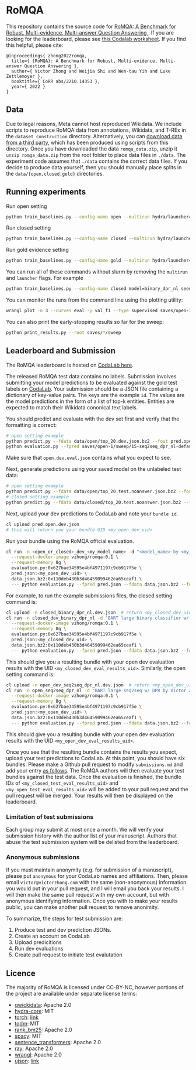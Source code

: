 # RoMQA

This repository contains the source code for [RoMQA: A Benchmark for Robust, Multi-evidence, Multi-answer Question Answering
](https://arxiv.org/abs/2210.14353).
If you are looking for the leaderboard, please see [this Codalab worksheet](https://worksheets.codalab.org/worksheets/0xc13c82ceb0414938b758a318dcc21dae).
If you find this helpful, please cite:

```
@inproceedings{ zhong2022romqa,
  title={ {RoMQA}: A Benchmark for Robust, Multi-evidence, Multi-answer Question Answering },
  author={ Victor Zhong and Weijia Shi and Wen-tau Yih and Luke Zettlemoyer },
  booktitle={ CoRR abs/2210.14353 },
  year={ 2022 }
}
```


## Data

Due to legal reasons, Meta cannot host reproduced Wikidata.
We include scripts to reproduce RoMQA data from annotations, Wikidata, and T-REx in the `dataset_construction` directory.
Alternatively, you can [download data from a third party](https://s3.us-west-1.wasabisys.com/vzhong-public/RoMQA/romqa_data.zip), which has been produced using scripts from this directory.
Once you have downloaded the data `romqa_data.zip`, unzip it `unzip romqa_data.zip` from the root folder to place data files in `./data`.
The experiment code assumes that `./data` contains the correct data files.
If you decide to produce data yourself, then you should manually place splits in the `data/{open,closed,gold}` directories.


## Running experiments

Run open setting
```bash
python train_baselines.py --config-name open --multirun hydra/launcher=slurm hydra.launcher.partition=<partition> model=seq2seq_nl,seq2seq_dpr_nl hydra.launcher.constraint=volta32gb seed=1,2,3,4,5 project=open-1
```

Run closed setting
```bash
python train_baselines.py --config-name closed --multirun hydra/launcher=slurm hydra.launcher.partition=<partition> model=binary_nl,binary_dpr_nl hydra.launcher.constraint=volta32gb seed=1,2,3,4,5 project=closed-1
```

Run gold evidence setting
```bash
python train_baselines.py --config-name gold --multirun hydra/launcher=slurm hydra.launcher.partition=<partition> model=binary_gold_sent_nl hydra.launcher.constraint=volta32gb seed=1,2,3,4,5 project=gold-1
```

You can run all of these commands without slurm by removing the `multirun` and `launcher` flags.
For example
```bash
python train_baselines.py --config-name closed model=binary_dpr_nl seed=1 project=local-closed-1
```

You can monitor the runs from the command line using the plotting utility:

```bash
wrangl plot -n 3 --curves eval -y val_f1 --type supervised saves/open-1/sweep/*-seq2seq-default*
```

You can also print the early-stopping results so far for the sweep:

```bash
python print_results.py --root saves/*/sweep
```

## Leaderboard and Submission

The RoMQA leaderboard is hosted on [CodaLab here](https://worksheets.codalab.org/worksheets/0xc13c82ceb0414938b758a318dcc21dae).

The released RoMQA test data contains no labels.
Submission involves submitting your model predictions to be evaluated against the gold test labels on [CodaLab](https://worksheets.codalab.org).
Your submission should be a JSON file containing a dictionary of key-value pairs.
The keys are the example `id`.
The values are the model predictions in the form of a list of top-k entities.
Entities are expected to match their Wikidata cononical text labels.

You should predict and evaluate with the dev set first and verify that the formatting is correct:

```bash
# open setting example
python predict.py --fdata data/open/top_20.dev.json.bz2 --fout pred.open.dev.json saves/open-1/sweep/15-seq2seq_dpr_nl-default/
python evaluation.py --fpred saves/open-1/sweep/15-seq2seq_dpr_nl-default/pred.open.dev.json --fdata data/gold/dev.json.bz2 --fout open.dev.eval.json
```

Make sure that `open.dev.eval.json` contains what you expect to see.

Next, generate predictions using your saved model on the unlabeled test data:

```bash
# open setting example
python predict.py --fdata data/open/top_20.test.noanswer.json.bz2 --fout pred.open.test.json saves/open-1/sweep/15-seq2seq_dpr_nl-default/
# closed setting example
python predict.py --fdata data/closed/top_20.test.noanswer.json.bz2 --fout pred.closed.test.json saves/closed-1/sweep/15-binary_dpr_nl-default/
```

Next, upload your dev predictions to CodaLab and note your `bundle id`.

```bash
cl upload pred.open.dev.json
# this will return you your bundle UID <my_open_dev_uid>
```

Run your bundle using the RoMQA official evaluation.

```bash
cl run -n <open_or_closed>_dev_<my_model_name> -d "<model_name> by <my_name> at <my_affiliation>" \
  --request-docker-image vzhong/romqa:0.1 \
  --request-memory 8g \
  evaluation.py:0x627bae34595e4bf4971197c9cb917f5e \
  pred.json:<my_open_dev_uid> \
  data.json.bz2:0x110deb430b3d46459099462ea65ceaf1 \
  --- python evaluation.py --fpred pred.json --fdata data.json.bz2 --fout results.json
```

For example, to run the example submissions files, the closed setting command is:

```bash
cl upload -n closed_binary_dpr_nl.dev.json  # return <my_closed_dev_uid>
cl run -n closed_dev_binary_dpr_nl -d "BART large binary classifier w/ DPR by Victor Zhong at University of Washington" \
  --request-docker-image vzhong/romqa:0.1 \
  --request-memory 8g \
  evaluation.py:0x627bae34595e4bf4971197c9cb917f5e \
  pred.json:<my_closed_dev_uid> \
  data.json.bz2:0x110deb430b3d46459099462ea65ceaf1 \
  --- python evaluation.py --fpred pred.json --fdata data.json.bz2 --fout results.json
```

This should give you a resulting bundle with your open dev evaluation results with the UID
`<my_closed_dev_eval_results_uid>`.
Similarly, the open setting command is:

```bash
cl upload -n open_dev_seq2seq_dpr_nl.dev.json  # return <my_open_dev_uid>
cl run -n open_seq2seq_dpr_nl -d "BART large seq2seq w/ DPR by Victor Zhong at University of Washington" \
  --request-docker-image vzhong/romqa:0.1 \
  --request-memory 8g \
  evaluation.py:0x627bae34595e4bf4971197c9cb917f5e \
  pred.json:<my_open_dev_uid> \
  data.json.bz2:0x110deb430b3d46459099462ea65ceaf1 \
  --- python evaluation.py --fpred pred.json --fdata data.json.bz2 --fout results.json
```

This should give you a resulting bundle with your open dev evaluation results with the UID
`<my_open_dev_eval_results_uid>`.

Once you see that the resulting bundle contains the results you expect, upload your test predictions to CodaLab.
At this point, you should have six bundles.
Please make a Github pull request to modify `submissions.md` and add your entry [as follows](https://github.com/facebookresearch/romqa/pull/2).
The RoMQA authors will then evaluate your test bundles against the test data.
Once the evaluation is finished, the bundle IDs of `<my_closed_test_eval_results_uid>` and `<my_open_test_eval_results_uid>` will be added to your pull request and the pull request will be merged.
Your results will then be displayed on the leaderboard.


### Limitation of test submissions

Each group may submit at most once a month.
We will verify your submission history with the author list of your manuscript.
Authors that abuse the test submission system will be delisted from the leaderboard.


### Anonymous submissions

If you must maintain anonymity (e.g. for submission of a manuscript), please put `anonymous` for your CodaLab names and affiliations.
Then, please email `victor@victorzhong.com` with the same (non-anonymous) information you would put in your pull request, and I will email you back your results.
I will then make the same pull request with my own account, but with anonymous identifying information.
Once you with to make your results public, you can make another pull request to remove anonimity.


To summarize, the steps for test submission are:
1. Produce test and dev prediction JSONs.
2. Create an account on CodaLab
3. Upload predicitions
4. Run dev evaluations
5. Create pull request to initiate test evalutation


## Licence
The majority of RoMQA is licensed under CC-BY-NC, however portions of the project are available under separate license terms:

- [qwickidata](https://github.com/kensho-technologies/qwikidata): Apache 2.0
- [hydra-core](https://github.com/facebookresearch/hydra): MIT
- [torch](https://github.com/pytorch/pytorch): [link](https://github.com/pytorch/pytorch/blob/master/LICENSE)
- [tqdm](https://github.com/tqdm/tqdm): MIT
- [rank_bm25](https://github.com/dorianbrown/rank_bm25): Apache 2.0
- [spacy](https://github.com/explosion/spaCy): MIT
- [sentence_transformers](https://github.com/UKPLab/sentence-transformers): Apache 2.0
- [ray](https://github.com/ray-project/ray): Apache 2.0
- [wrangl](https://github.com/vzhong/wrangl): Apache 2.0
- [ujson](https://github.com/ultrajson/ultrajson): [link](https://github.com/ultrajson/ultrajson/blob/main/LICENSE.txt)
